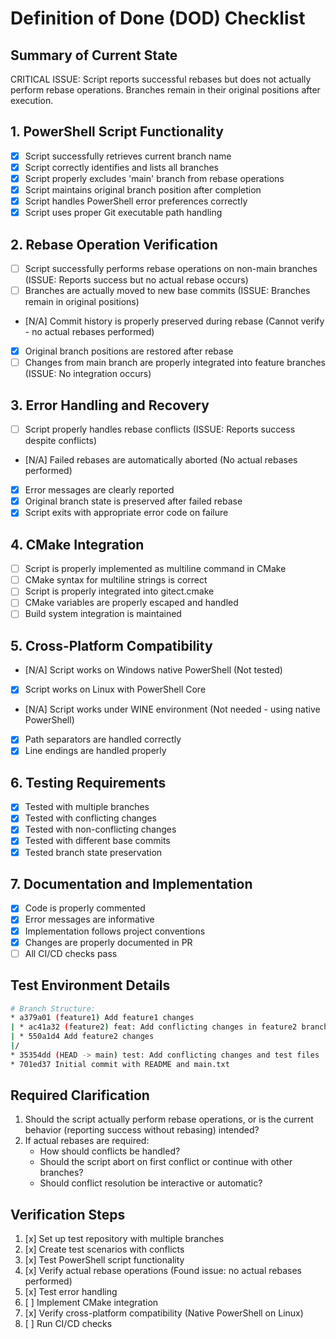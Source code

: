 # Definition of Done (DOD) Checklist

## Summary of Current State
CRITICAL ISSUE: Script reports successful rebases but does not actually perform rebase operations. Branches remain in their original positions after execution.

## 1. PowerShell Script Functionality
- [x] Script successfully retrieves current branch name
- [x] Script correctly identifies and lists all branches
- [x] Script properly excludes 'main' branch from rebase operations
- [x] Script maintains original branch position after completion
- [x] Script handles PowerShell error preferences correctly
- [x] Script uses proper Git executable path handling

## 2. Rebase Operation Verification
- [ ] Script successfully performs rebase operations on non-main branches (ISSUE: Reports success but no actual rebase occurs)
- [ ] Branches are actually moved to new base commits (ISSUE: Branches remain in original positions)
- [N/A] Commit history is properly preserved during rebase (Cannot verify - no actual rebases performed)
- [x] Original branch positions are restored after rebase
- [ ] Changes from main branch are properly integrated into feature branches (ISSUE: No integration occurs)

## 3. Error Handling and Recovery
- [ ] Script properly handles rebase conflicts (ISSUE: Reports success despite conflicts)
- [N/A] Failed rebases are automatically aborted (No actual rebases performed)
- [x] Error messages are clearly reported
- [x] Original branch state is preserved after failed rebase
- [x] Script exits with appropriate error code on failure

## 4. CMake Integration
- [ ] Script is properly implemented as multiline command in CMake
- [ ] CMake syntax for multiline strings is correct
- [ ] Script is properly integrated into gitect.cmake
- [ ] CMake variables are properly escaped and handled
- [ ] Build system integration is maintained

## 5. Cross-Platform Compatibility
- [N/A] Script works on Windows native PowerShell (Not tested)
- [x] Script works on Linux with PowerShell Core
- [N/A] Script works under WINE environment (Not needed - using native PowerShell)
- [x] Path separators are handled correctly
- [x] Line endings are handled properly

## 6. Testing Requirements
- [x] Tested with multiple branches
- [x] Tested with conflicting changes
- [x] Tested with non-conflicting changes
- [x] Tested with different base commits
- [x] Tested branch state preservation

## 7. Documentation and Implementation
- [x] Code is properly commented
- [x] Error messages are informative
- [x] Implementation follows project conventions
- [x] Changes are properly documented in PR
- [ ] All CI/CD checks pass

## Test Environment Details
```bash
# Branch Structure:
* a379a01 (feature1) Add feature1 changes
| * ac41a32 (feature2) feat: Add conflicting changes in feature2 branch
| * 550a1d4 Add feature2 changes
|/
* 35354dd (HEAD -> main) test: Add conflicting changes and test files
* 701ed37 Initial commit with README and main.txt
```

## Required Clarification
1. Should the script actually perform rebase operations, or is the current behavior (reporting success without rebasing) intended?
2. If actual rebases are required:
   - How should conflicts be handled?
   - Should the script abort on first conflict or continue with other branches?
   - Should conflict resolution be interactive or automatic?

## Verification Steps
1. [x] Set up test repository with multiple branches
2. [x] Create test scenarios with conflicts
3. [x] Test PowerShell script functionality
4. [x] Verify actual rebase operations (Found issue: no actual rebases performed)
5. [x] Test error handling
6. [ ] Implement CMake integration
7. [x] Verify cross-platform compatibility (Native PowerShell on Linux)
8. [ ] Run CI/CD checks
